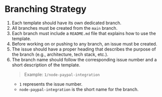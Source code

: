 # Branching Strategy

1. Each template should have its own dedicated branch.
2. All branches must be created from the `main` branch.
3. Each branch must include a `README.md` file that explains how to use the template.
4. Before working on or pushing to any branch, an issue must be created.
5. The issue should have a proper heading that describes the purpose of the branch (e.g., architecture, tech stack, etc.).
6. The branch name should follow the corresponding issue number and a short description of the template.
   > Example: `1/node-paypal-integration`
   - `1` represents the issue number.
   - `node-paypal-integration` is the short name for the branch.
